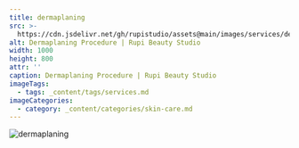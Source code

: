 ```yaml
---
title: dermaplaning
src: >-
  https://cdn.jsdelivr.net/gh/rupistudio/assets@main/images/services/dermaplaning.webp
alt: Dermaplaning Procedure | Rupi Beauty Studio
width: 1000
height: 800
attr: ''
caption: Dermaplaning Procedure | Rupi Beauty Studio
imageTags:
  - tags: _content/tags/services.md
imageCategories:
  - category: _content/categories/skin-care.md
---
```


![dermaplaning](https://cdn.jsdelivr.net/gh/rupistudio/assets@main/images/services/dermaplaning.webp "")
